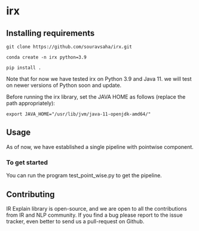 # irx

## Installing requirements

```
git clone https://github.com/souravsaha/irx.git
```
```
conda create -n irx python=3.9
```
```
pip install .
```
Note that for now we have tested irx on Python 3.9 and Java 11. we will test on newer versions of Python soon and update.

Before running the irx library, set the JAVA HOME as follows (replace the path appropriately):
```
export JAVA_HOME="/usr/lib/jvm/java-11-openjdk-amd64/"
```

## Usage

As of now, we have established a single pipeline with pointwise component. 

### To get started 

You can run the program test_point_wise.py to get the pipeline. 

## Contributing

IR Explain library is open-source, and we are open to all the contributions from IR and NLP community. If you find a bug please report to the issue tracker, even better to send us a pull-request on Github. 